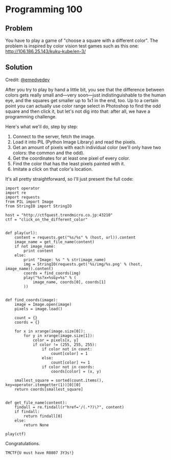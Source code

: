 # Programming 100

## Problem

You have to play a game of "choose a square with a different color". The problem is inspired by color vision test games such as this one: http://106.186.25.143/kuku-kube/en-3/

## Solution

Credit: [@emedvedev](https://github.com/emedvedev)

After you try to play by hand a little bit, you see that the difference between colors gets really small and—very soon—just indistinguishable to the human eye, and the squares get smaller up to 1x1 in the end, too. Up to a certain point you can actually use color range select in Photoshop to find the odd square and then click it, but let's not dig into that: after all, we have a programming challenge.

Here's what we'll do, step by step:

1. Connect to the server, fetch the image.
2. Load it into PIL (Python Image Library) and read the pixels.
3. Get an amount of pixels with each individual color (we'll only have two colors: the common and the odd).
4. Get the coordinates for at least one pixel of every color.
5. Find the color that has the least pixels painted with it.
6. Imitate a click on that color's location.

It's all pretty straightforward, so I'll just present the full code:

```
import operator
import re
import requests
from PIL import Image
from StringIO import StringIO

host = "http://ctfquest.trendmicro.co.jp:43210"
ctf = "click_on_the_different_color"


def play(url):
    content = requests.get("%s/%s" % (host, url)).content
    image_name = get_file_name(content)
    if not image_name:
        print content
    else:
        print "Image: %s " % str(image_name)
        img = StringIO(requests.get('%s/img/%s.png' % (host, image_name)).content)
        coords = find_coords(img)
        play("%s?x=%s&y=%s" % (
            image_name, coords[0], coords[1]
        ))


def find_coords(image):
    image = Image.open(image)
    pixels = image.load()

    count = {}
    coords = {}

    for x in xrange(image.size[0]):
        for y in xrange(image.size[1]):
            color = pixels[x, y]
            if color != (255, 255, 255):
                if color not in count:
                    count[color] = 1
                else:
                    count[color] += 1
                if color not in coords:
                    coords[color] = (x, y)

    smallest_square = sorted(count.items(), key=operator.itemgetter(1))[0][0]
    return coords[smallest_square]


def get_file_name(content):
    findall = re.findall(r"href='/(.*?)\?", content)
    if findall:
        return findall[0]
    else:
        return None

play(ctf)
```

Congratulations.

```
TMCTF{U must have R0807 3Y3s!}
```

